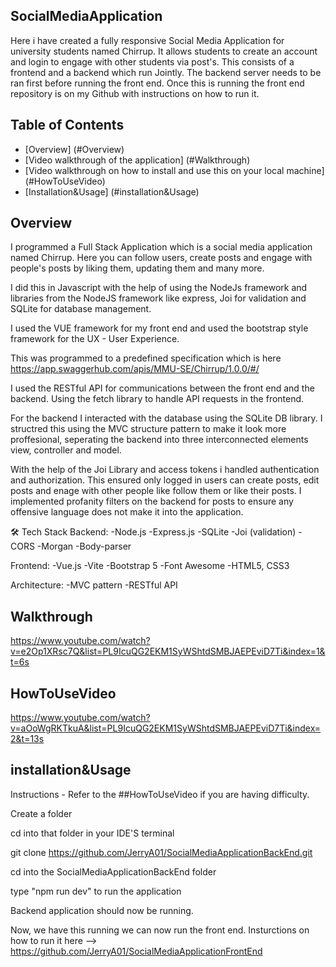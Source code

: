 ## SocialMediaApplication

Here i have created a fully responsive Social Media Application for university students named Chirrup. It allows students to create an account and login to engage with other students via post's. 
This consists of a frontend and a backend which run Jointly. The backend server needs to be ran first before running the front end. Once this is running the front end repository is on my Github with instructions on how to run it.

## Table of Contents
- [Overview] (#Overview)
- [Video walkthrough of the application] (#Walkthrough)
- [Video walkthrough on how to install and use this on your local machine] (#HowToUseVideo)
- [Installation&Usage] (#installation&Usage)
  

## Overview

I programmed a Full Stack Application which is a social media application named Chirrup. Here you can follow users, create posts and engage with people's posts by liking them, updating them and many more. 

I did this in Javascript with the help of using the NodeJs framework and libraries from the NodeJS framework like express, Joi for validation and SQLite for database management. 

I used the VUE framework for my front end and used the bootstrap style framework for the UX - User Experience.

This was programmed to a predefined specification which is here https://app.swaggerhub.com/apis/MMU-SE/Chirrup/1.0.0/#/

I used the RESTful API for communications between the front end and the backend. Using the fetch library to handle API requests in the frontend.

For the backend I interacted with the database using the SQLite DB library. I structred this using the MVC structure pattern to make it look more proffesional, seperating the backend into three interconnected elements view, controller and model.

With the help of the Joi Library and access tokens i handled authentication and authorization. This ensured only logged in users can create posts, edit posts and enage with other people like follow them or like their posts.
I implemented profanity filters on the backend for posts to ensure any offensive language does not make it into the application.


🛠️ Tech Stack
Backend:
-Node.js
-Express.js
-SQLite
-Joi (validation)
-CORS
-Morgan
-Body-parser

Frontend:
-Vue.js
-Vite
-Bootstrap 5
-Font Awesome
-HTML5, CSS3

Architecture:
-MVC pattern
-RESTful API


## Walkthrough

https://www.youtube.com/watch?v=e2Op1XRsc7Q&list=PL9IcuQG2EKM1SyWShtdSMBJAEPEviD7Ti&index=1&t=6s


## HowToUseVideo

https://www.youtube.com/watch?v=aOoWgRKTkuA&list=PL9IcuQG2EKM1SyWShtdSMBJAEPEviD7Ti&index=2&t=13s



## installation&Usage
Instructions - Refer to the ##HowToUseVideo if you are having difficulty.

Create a folder 

cd into that folder in your IDE'S terminal

git clone https://github.com/JerryA01/SocialMediaApplicationBackEnd.git

cd into the SocialMediaApplicationBackEnd folder

type "npm run dev" to run the application

Backend application should now be running. 
 
Now, we have this running we can now run the front end. Insturctions on how to run it here --> https://github.com/JerryA01/SocialMediaApplicationFrontEnd
